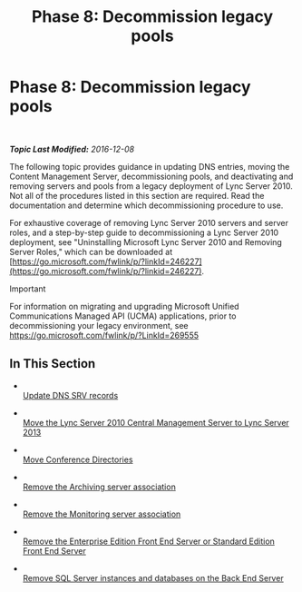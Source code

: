 ﻿---
title: 'Phase 8: Decommission legacy pools'
TOCTitle: 'Phase 8: Decommission legacy pools'
ms:assetid: 1c68e5d8-fb5f-45e6-b6e3-27f5e830c966
ms:mtpsurl: https://technet.microsoft.com/en-us/library/JJ204724(v=OCS.15)
ms:contentKeyID: 48183557
ms.date: 12/29/2016
mtps_version: v=OCS.15
---

<div data-xmlns="http://www.w3.org/1999/xhtml">

<div class="topic" data-xmlns="http://www.w3.org/1999/xhtml" data-msxsl="urn:schemas-microsoft-com:xslt" data-cs="http://msdn.microsoft.com/en-us/">

<div data-asp="http://msdn2.microsoft.com/asp">

# Phase 8: Decommission legacy pools

</div>

<div id="mainSection">

<div id="mainBody">

<span> </span>

_**Topic Last Modified:** 2016-12-08_

The following topic provides guidance in updating DNS entries, moving the Content Management Server, decommissioning pools, and deactivating and removing servers and pools from a legacy deployment of Lync Server 2010. Not all of the procedures listed in this section are required. Read the documentation and determine which decommissioning procedure to use.

For exhaustive coverage of removing Lync Server 2010 servers and server roles, and a step-by-step guide to decommissioning a Lync Server 2010 deployment, see "Uninstalling Microsoft Lync Server 2010 and Removing Server Roles," which can be downloaded at [https://go.microsoft.com/fwlink/p/?linkId=246227](https://go.microsoft.com/fwlink/p/?linkid=246227).

<div>


> [!IMPORTANT]  
> For information on migrating and upgrading Microsoft Unified Communications Managed API (UCMA) applications, prior to decommissioning your legacy environment, see <A href="https://go.microsoft.com/fwlink/p/?linkid=269555">https://go.microsoft.com/fwlink/p/?LinkId=269555</A>



</div>

<div>

## In This Section

  - <span></span>  
    [Update DNS SRV records](update-dns-srv-records.md)

  - <span></span>  
    [Move the Lync Server 2010 Central Management Server to Lync Server 2013](move-the-lync-server-2010-central-management-server-to-lync-server-2013.md)

  - <span></span>  
    [Move Conference Directories](move-lync-server-2010-conference-directories-to-lync-server-2013.md)

  - <span></span>  
    [Remove the Archiving server association](remove-the-archiving-server-association.md)

  - <span></span>  
    [Remove the Monitoring server association](remove-the-monitoring-server-association.md)

  - <span></span>  
    [Remove the Enterprise Edition Front End Server or Standard Edition Front End Server](remove-the-enterprise-edition-front-end-server-or-standard-edition-front-end-server.md)

  - <span></span>  
    [Remove SQL Server instances and databases on the Back End Server](remove-sql-server-instances-and-databases-on-the-back-end-server.md)

</div>

</div>

<span> </span>

</div>

</div>

</div>

